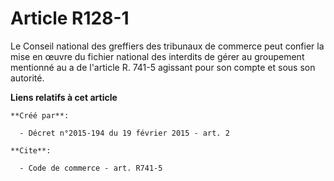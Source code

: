 # Article R128-1

Le Conseil national des greffiers des tribunaux de commerce peut confier la mise en œuvre du fichier national des interdits
de gérer au groupement mentionné au a de l'article R. 741-5 agissant pour son compte et sous son autorité.

**Liens relatifs à cet article**

	**Créé par**:

	  - Décret n°2015-194 du 19 février 2015 - art. 2

	**Cite**:

	  - Code de commerce - art. R741-5
